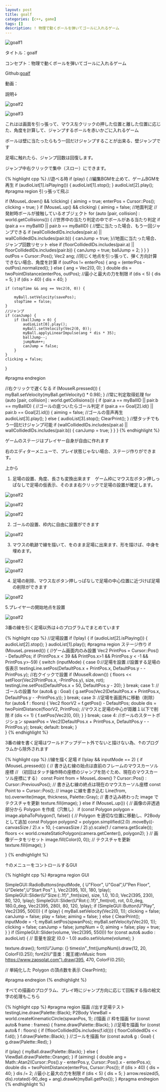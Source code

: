 ```yaml
---
layout: post
title: goalf
categories: [c++, game]
tags: []
description: ! 物理で動くボールを弾いてゴールに入れるゲーム
---
```

![goalf1](https://raw.githubusercontent.com/savioleung/savioleung.github.io/master/images/goalf/goalf_1.png)

タイトル：goalf

コンセプト：物理で動くボールを弾いてゴールに入れるゲーム

Github:[goalf](https://github.com/savioleung/goalf)

動画：

説明↓

![goalf2](https://raw.githubusercontent.com/savioleung/savioleung.github.io/master/images/goalf/goalf_2.png)

![goalf3](https://raw.githubusercontent.com/savioleung/savioleung.github.io/master/images/goalf/goalf_3.png)

これはは画面を引っ張って、マウス左クリックの押した位置と離した位置に応じた、角度を計算して、ジャンプするボールを赤いかごに入れるゲーム

ボールは壁に当たったらもう一回だけジャンプすることが出来る、壁ジャンプです

足場に触れたら、ジャンプ回数は回復します。

ジャンプ中右クリックで集中（スロー）にできます。

{% highlight cpp %}
//遊べる時
if (play) {
//編集BGMを止めて、ゲームBGMを再生
    if (audioList[1].isPlaying()) {
    audioList[1].stop();
}
	audioList[2].play();
#pragma region 引っ張って飛ぶ

if (MouseL.down() && !clicking)
{
aiming = true;
enterPos = Cursor::Pos();
clicking = true;
}
if (MouseL.up() && clicking)
{
	aiming = false;
	//地面判定
	//発射時ボールが接触しているオブジェクト
	for (auto [pair, collision] : world.getCollisions())
	{
	//世界中の当たり判定の中でボールがある当たり判定
		if (pair.a == myBallID || pair.b == myBallID)
		{
            //壁に当たった場合、もう一回ジャンプできる
            if (wallCollidedIDs.includes(pair.a) || wallCollidedIDs.includes(pair.b)) {
			canJump = true;
		}//地面に当たった場合、ジャンプ回数リセット
		else if (floorCollidedIDs.includes(pair.a) || floorCollidedIDs.includes(pair.b))
		{
			canJump = true;
			ballJump = 2;
		}
        }
}
	outPos = Cursor::Pos();
					Vec2 ang;
	//同じく地点を引っ張って、弾く方向計算できない場合、角度を計算
	if (outPos != enterPos) {
		ang = (enterPos - outPos).normalized();
	}
	else
	{
		ang = Vec2(0, 0);
	}
	double dis = twoPointDistance(enterPos, outPos);
	//最小と最大の力を制限
	if (dis < 5) { dis = 5; }
	if (dis > 40) { dis = 40; }

	if (stopTime && ang == Vec2(0, 0)) {

		myBall.setVelocity(savePos);
		stopTime = false;
	}
	//ジャンプ
	if (canJump) {
		if (ballJump > 0) {
			audioList[0].play();
			myBall.setVelocity(Vec2(0, 0));
			myBall.applyLinearImpulse(ang * dis * 35);
			ballJump--;
			jumpNum++;
			canJump = false;
		}
	}
	clicking = false;
}

#pragma endregion


//右クリックで遅くなる
if (MouseR.pressed()) {
	myBall.setVelocity(myBall.getVelocity() * 0.98);
}
//常に判定取得処理
for (auto [pair, collision] : world.getCollisions())
{
	if (pair.a == myBallID || pair.b == myBallID)
	{
		//ゴールの底ついたらゴール判定
		if (pair.a == Goal[2].id() || pair.b == Goal[2].id()) {
			aiming = false;
			//ゴールの音声再生
			audioList[3].play();
		}
		else
		{
			audioList[3].stop();
			ClearPrint();
		}
		//壁タッチでもう一回だけジャンプ可能
		if (wallCollidedIDs.includes(pair.a) || wallCollidedIDs.includes(pair.b)) {
			canJump = true;
		}
	}
}
{% endhighlight %}


ゲームのステージはプレイヤー自身が自由に作れます

右のエディターメニューで、プレイ状態じゃない場合、ステージ作りができます。

上から

1. 足場の設置、角度、長さも変換出来ます　ゲーム枠にマウス左ボタン押しっぱなしで足場の仮表示、そのまま右クリックで足場の設置が確定します。

![goalf2](https://raw.githubusercontent.com/savioleung/savioleung.github.io/master/images/goalf/goalf_4.png)

![goalf2](https://raw.githubusercontent.com/savioleung/savioleung.github.io/master/images/goalf/goalf_5.png)

![goalf2](https://raw.githubusercontent.com/savioleung/savioleung.github.io/master/images/goalf/goalf_6.png)


2. ゴールの設置、枠内に自由に設置ができます

![goalf2](https://raw.githubusercontent.com/savioleung/savioleung.github.io/master/images/goalf/goalf_8.png)

3. マウスの軌跡で線を描いて、をのまま足場に出来ます、形を描けば、中身を埋めます。

![goalf2](https://raw.githubusercontent.com/savioleung/savioleung.github.io/master/images/goalf/goalf_9.png)

![goalf2](https://raw.githubusercontent.com/savioleung/savioleung.github.io/master/images/goalf/goalf_10.png)

4. 足場の削除、マウス左ボタン押しっぱなしで足場の中心位置に近づけば足場の削除ができます

![goalf2](https://raw.githubusercontent.com/savioleung/savioleung.github.io/master/images/goalf/goalf_11.png)

5.プレイヤーの開始地点を設置

![goalf2](https://raw.githubusercontent.com/savioleung/savioleung.github.io/master/images/goalf/goalf_12.png)

3番の線を引く足場以外は↓のプログラムでまとめています

{% highlight cpp %}
//足場設置
if (!play) {
    if (audioList[2].isPlaying()) {
	audioList[2].stop();
}
audioList[1].play();
#pragma region ステージ作り
if (MouseL.pressed())
{
	//ゲーム画面内のみ設置
	Vec2 PrintPos = Cursor::Pos() - DefaultPos;
	if (PrintPos.x < 39 && PrintPos.x>1 && PrintPos.y < -1 && PrintPos.y>-59) {
		switch (inputMode)
        {
            case 0://足場を設置
			//設置する足場の仮表示
			testingLine.setPos(DefaultPos.x + PrintPos.x, DefaultPos.y - -PrintPos.y);
			//右クイックで設置
			if (MouseR.down()) {
				floors << setFloor(Vec2(PrintPos.x, -PrintPos.y), size, rot);
				testingLine.setPos(DefaultPos.x + 50, DefaultPos.y - 20);
			}
			break;
		case 1:
			//ゴールの設置
			for (auto& g : Goal)
			{
				g.setPos(Vec2(DefaultPos.x + PrintPos.x, DefaultPos.y - -PrintPos.y));
			}
			break;
		case 3:
			//足場を画面外に移動（削除）
			for (auto& f : floors)
			{
				Vec2 floorV2 = f.getPos() - DefaultPos;
				double dis = twoPointDistance(floorV2, PrintPos);
				//マウスと足場の中心が距離１以下で削除
				if (dis <= 1) {
					f.setPos(Vec2(0, 0));
				}
			}
			break;
		case 4:
			//ボールのスタートポジション
			spwanPos = Vec2(DefaultPos.x + PrintPos.x, DefaultPos.y - -PrintPos.y);
			break;
		default:
			break;
		}    
}
{% endhighlight %}

3番の線を書く足場はワールドアップデート外でないと描けない為、↑のプログラムから除外されます

{% highlight cpp %}
//線を描く足場
if (!play && inputMode == 2)
{
	if (MouseL.pressed())
	{
        // 書き込む線の始点は直前のフレームのマウスカーソル座標
        // （初回はタッチ操作時の座標のジャンプを防ぐため、現在のマウスカーソル座標にする）
        const Point from = MouseL.down() ? Cursor::Pos() : Cursor::PreviousPos();
        // 書き込む線の終点は現在のマウスカーソル座標
		const Point to = Cursor::Pos();
		// image に線を書き込む
		Line(from, to).overwrite(image, thickness, Palette::Gray);
            // 書き込み終わった image でテクスチャを更新
            texture.fill(image);
		}
		else if (MouseL.up())
		{
// 画像の非透過部分から Polygon を作成（穴無し）
if (const Polygon polygon = image.alphaToPolygon(1, false))
{
	// Polygon を適切な位置に移動し、P2Body として追加
	const Polygon polygon2 = polygon.simplified(2.0)
		.moveBy((-canvasSize / 2).x + 10, (-canvasSize / 2).y).scale(1 / camera.getScale());
	floors << world.createStaticPolygon(camera.getCenter(), polygon2);
}
// 画像データをリセット
image.fill(Color(0, 0));
// テクスチャを更新
texture.fill(image);
		}

}
{% endhighlight %}

↑のメニューをコントロールするGUI

{% highlight cpp %}
#pragma region GUI

SimpleGUI::RadioButtons(inputMode, { U"Floor", U"Goal",U"Pen Floor", U"Delete",U"Start Pos" }, Vec2(395, 10), 180, !play);
SimpleGUI::Slider(U"Size:{:.1f}"_fmt(size), size, 1.0, 10.0, Vec2(395, 230), 80, 120, !play);
SimpleGUI::Slider(U"Rot:{:.1f}"_fmt(rot), rot, 0.0_deg, 180.0_deg, Vec2(395, 280), 80, 120, !play);
if (SimpleGUI::Button(U"Play", Vec2(395, 500)))
{
	if (play) {
        myBall.setVelocity(Vec2(0, 1));
	   clicking = false;
	   canJump = false;
	   play = false;
	   aiming = false;
	}
	else
    {
        ClearPrint();
	   inputMode = -1;
        myBall.setPos(spwanPos);
	   myBall.setVelocity(Vec2(0, 1));
	   clicking = false;
	   canJump = false;
	   jumpNum = 0;
	   aiming = false;
	   play = true;
	}
}
if (SimpleGUI::Slider(volume, Vec2(395, 550)))
for (const auto& audio : audioList) {
	// 音量を設定 (0.0 - 1.0)
	audio.setVolume(volume);
	}

texture.draw();
font(U"Jump: {} times\n"_fmt(jumpNum)).draw(12, 20, ColorF(0.25));
font2(U"音楽：魔王魂\nMusic from https://www.zapsplat.com").draw(395, 470, ColorF(0.25));

// 単純化した Polygon の頂点数を表示
ClearPrint();
	
#pragma endregion
{% endhighlight %}

すべての描画のプログラム、プレイ時にジャンプ方向に応じて回転する指の絵文字の処理もこちら

{% highlight cpp %}
#pragma region 描画
//出す足場テスト
testingLine.draw(Palette::Black);
P2Body ViewBall = world.createKinematicCircle(spwanPos, 1);
//描画
// 枠を描画
for (const auto& frame : frames)
{
    frame.draw(Palette::Black);
}
//足場を描画
for (const auto& f : floors)
{
    if (!floorCollidedIDs.includes(f.id())) {
	   floorCollidedIDs << f.id();
}
    f.draw(Palette::Black);
}
//ゴールを描画
for (const auto& g : Goal)
{
    g.draw(Palette::Red);
}

if (play) {
    myBall.draw(Palette::Black);
}
else
{
    ViewBall.draw(Palette::Orange);
}
if (aiming) {
    double ang = Math::Atan2(Cursor::Pos().y - enterPos.y, Cursor::Pos().x - enterPos.x);
    double dis = twoPointDistance(enterPos, Cursor::Pos());
if (dis > 40) { dis = 40; }
    dis /= 2;
//最小と最大の力を制限
if (dis < 5) { dis = 5; }
    arrow.resized(5, dis).rotated(-90_deg + ang).drawAt(myBall.getPos());
}
#pragma endregion
{% endhighlight %}